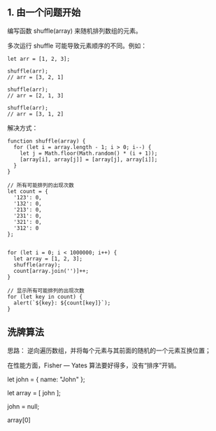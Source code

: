 ## 1. 由一个问题开始
编写函数 shuffle(array) 来随机排列数组的元素。

多次运行 shuffle 可能导致元素顺序的不同。例如：

```
let arr = [1, 2, 3];

shuffle(arr);
// arr = [3, 2, 1]

shuffle(arr);
// arr = [2, 1, 3]

shuffle(arr);
// arr = [3, 1, 2]
```
解决方式：
```
function shuffle(array) {
  for (let i = array.length - 1; i > 0; i--) {
    let j = Math.floor(Math.random() * (i + 1));
    [array[i], array[j]] = [array[j], array[i]];
  }
}

// 所有可能排列的出现次数
let count = {
  '123': 0,
  '132': 0,
  '213': 0,
  '231': 0,
  '321': 0,
  '312': 0
};


for (let i = 0; i < 1000000; i++) {
  let array = [1, 2, 3];
  shuffle(array);
  count[array.join('')]++;
}

// 显示所有可能排列的出现次数
for (let key in count) {
  alert(`${key}: ${count[key]}`);
}
```

## 洗牌算法
思路： 逆向遍历数组，并将每个元素与其前面的随机的一个元素互换位置；

在性能方面，Fisher — Yates 算法要好得多，没有“排序”开销。



let john = { name: "John" };

let array = [ john ];

john = null;


array[0]

